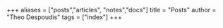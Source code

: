 +++
aliases = ["posts","articles", "notes","docs"]
title = "Posts"
author = "Theo Despoudis"
tags = ["index"]
+++
